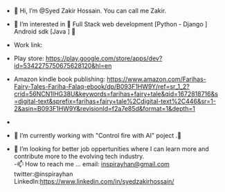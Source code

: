 - 👋 Hi, I’m @Syed Zakir Hossain. You can call me Zakir.
- 👀 I’m interested in 💞️ Full Stack web development [Python - Django ]  Android sdk [Java ]   💞️                             
- Work link:                                  
- Play store: https://play.google.com/store/apps/dev?id=5342275750675628120&hl=en

-  Amazon kindle book publishing: https://www.amazon.com/Farihas-Fairy-Tales-Fariha-Falaq-ebook/dp/B093F1HW9Y/ref=sr_1_2?crid=56NCN1IHG38U&keywords=farihas+fairy+tale&qid=1672818716&s=digital-text&sprefix=farihas+fairy+tale%2Cdigital-text%2C446&sr=1-2&asin=B093F1HW9Y&revisionId=f2a7e85d&format=1&depth=1
-  
- 🌱 I’m currently working with "Control fire with AI" poject .💞️
-  💞️ I’m looking for better job oppertunities where I can learn more and contribute more to the evolving tech industry.  
 -📫 How to reach me ...
         email: inspirayhan@gmail.com 
         twitter:@inspirayhan                           
         LinkedIn:https://www.linkedin.com/in/syedzakirhossain/
<!---
SyedZakirHossain/SyedZakirHossain is a ✨ special ✨ repository .
--->
